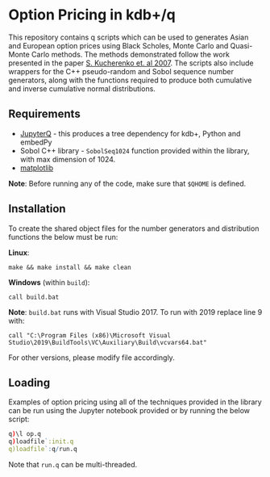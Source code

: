 # Option Pricing in kdb+/q

This repository contains q scripts which can be used to generates Asian and European option prices using Black Scholes, Monte Carlo and Quasi-Monte Carlo methods. The methods demonstrated follow the work presented in the paper [S. Kucherenko et. al 2007](http://www.broda.co.uk/gsa/wilmott_GSA_SK.pdf). The scripts also include wrappers for the C++ pseudo-random and Sobol sequence number generators, along with the functions required to produce both cumulative and inverse cumulative normal distributions.

## Requirements

- [JupyterQ](https://github.com/KxSystems/jupyterq) - this produces a tree dependency for kdb+, Python and embedPy
- Sobol C++ library - `SobolSeq1024` function provided within the library, with max dimension of 1024.
- [matplotlib](https://matplotlib.org/)

**Note**: Before running any of the code, make sure that `$QHOME` is defined.

## Installation

To create the shared object files for the number generators and distribution functions the below must be run:

__Linux__:

```
make && make install && make clean
```

__Windows__ (within `build`):

```
call build.bat
```

**Note**: `build.bat` runs with Visual Studio 2017. To run with 2019 replace line 9 with:
```
call "C:\Program Files (x86)\Microsoft Visual Studio\2019\BuildTools\VC\Auxiliary\Build\vcvars64.bat"
```

For other versions, please modify file accordingly.

## Loading

Examples of option pricing using all of the techniques provided in the library can be run using the Jupyter notebook provided or by running the below script:

```q
q)\l op.q
q)loadfile`:init.q
q)loadfile`:q/run.q
```

Note that `run.q` can be multi-threaded.
